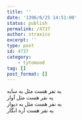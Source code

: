 ```yaml
---
title: ''
date: '1396/6/25 14:51:00'
status: publish
permalink: /4737
author: straxico
excerpt: ''
type: post
id: 4737
category:
    - tytomood
tag: []
post_format: []
---
```

یه نفر هست مثل یه سایه  
یه نفر هست مثل آوار  
یه نفر هست مثل یه دیوار  
یه نفر هست آره انگار